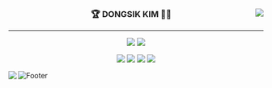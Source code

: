 <div align="center">

 <img align="right" src="https://github-readme-stats.vercel.app/api/top-langs/?username=COREkin&theme=dracula&exclude_repo=Computer-Science-Engineering&layout=compact&langs_count=10">

  ### 🏆 DONGSIK KIM 👨‍💻

---

 <a href="https://www.linkedin.com/in/dongsik-kim-b1725b194/"><img src="https://img.shields.io/badge/LinkedIn-0A66C2?style=flat-square&logo=linkedin&logoColor=white"/></a>
 <a href="https://kin-archive.tistory.com/"><img src="https://hits.seeyoufarm.com/api/count/incr/badge.svg?url=https%3A%2F%2Fkin-archive.tistory.com&count_bg=%233D91C8&title_bg=%23555555&icon=pocket.svg&icon_color=%23E7E7E7&title=Tstory+blog+counting+From+July.2022&edge_flat=false"/></a>

 <a><img src="https://img.shields.io/badge/MicrosoftAzure-0078D4?style=flat-square&logo=microsoftazure&logoColor=white"/></a>
 <a><img src="https://img.shields.io/badge/Python-3776AB?style=flat-square&logo=python&logoColor=white"/></a>
 <a><img src="https://img.shields.io/badge/Git-F05032?style=flat-square&logo=git&logoColor=white"/></a>
 <a><img src="https://img.shields.io/badge/HTML5-E34F26?style=flat-square&logo=html5&logoColor=white"/></a>

 

<!-- 
[![Top Langs](https://github-readme-stats.vercel.app/api/top-langs/?username=COREkin&theme=dracula&exclude_repo=Computer-Science-Engineering&layout=compact&langs_count=10)](https://github.com/COREkin/github-readme-stats)
-->
</div>



<div>

<img align="left" src="https://github-readme-stats.vercel.app/api?username=COREkin&theme=dracula">
<!-- 
[![Anurag's GitHub stats](https://github-readme-stats.vercel.app/api?username=COREkin&theme=dracula)](https://github.com/COREkin/github-readme-stats)
-->


<!--
[![Hits](https://hits.seeyoufarm.com/api/count/incr/badge.svg?url=https%3A%2F%2Fkin-archive.tistory.com&count_bg=%233D91C8&title_bg=%23555555&icon=pocket.svg&icon_color=%23E7E7E7&title=Tstory+blog+counting+From+July.2022&edge_flat=false)](https://hits.seeyoufarm.com)
-->
</div>

![Footer](https://capsule-render.vercel.app/api?type=waving&color=auto&height=200&section=footer)
